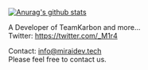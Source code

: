 [![Anurag's github stats](https://github-readme-stats.vercel.app/api?username=m1r4i)](https://github.com/m1r4i/github-readme-stats)  
  
A Developer of TeamKarbon and more...  
Twitter: https://twitter.com/_M1r4  
  
Contact: info@miraidev.tech  
Please feel free to contact us.  
  
